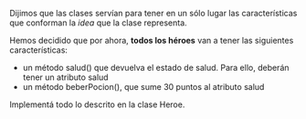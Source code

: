 Dijimos que las clases servían para tener en un sólo lugar las características que conforman la *idea* que la clase representa.

Hemos decidido que por ahora, **todos los héroes** van a tener las siguientes características:

* un método salud() que devuelva el estado de salud. Para ello, deberán tener un atributo salud
* un método beberPocion(), que sume 30 puntos al atributo salud

Implementá todo lo descrito en la clase Heroe.